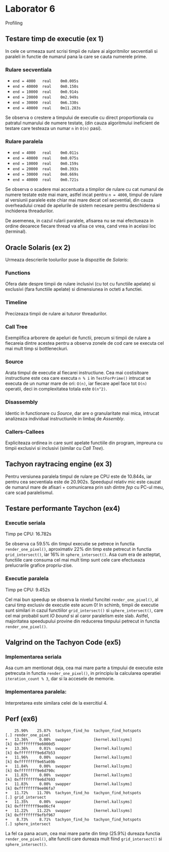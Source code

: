 # Laborator 6
Profiling

## Testare timp de executie (ex 1)
In cele ce urmeaza sunt scrisi timpii de rulare ai algoritmilor secventiali
si paraleli in functie de numarul pana la care se cauta numerele prime.

### Rulare secventiala
- `end = 4000	real	0m0.005s`
- `end = 40000	real	0m0.150s`
- `end = 10000	real	0m0.914s`
- `end = 20000	real	0m2.949s`
- `end = 30000	real	0m6.330s`
- `end = 40000	real	0m11.283s`

Se observa o crestere a timpului de executie cu direct proportionala cu patratul
numarului de numere testate, (din cauza algoritmului ineficient de testare care
testeaza un numar `n` in `O(n)` pasi).

### Rulare paralela
- `end = 4000	real	0m0.011s`
- `end = 40000	real	0m0.075s`
- `end = 10000	real	0m0.159s`
- `end = 20000	real	0m0.393s`
- `end = 30000	real	0m0.669s`
- `end = 40000	real	0m0.721s`

Se observa o scadere mai accentuata a timpilor de rulare cu cat numarul de
numere testate este mai mare, astfel incat pentru `n = 4000`, timpul de rulare
al versiunii paralele este chiar mai mare decat cel secvential, din cauza
overheadului cread de apelurile de sistem necesare pentru deschiderea si
inchiderea threadurilor.

De asemenea, in cazul rularii paralele, afisarea nu se mai efectueaza in ordine
deoarece fiecare thread va afisa ce vrea, cand vrea in acelasi loc (terminal). 


## Oracle Solaris (ex 2)
Urmeaza descrierile toolurilor puse la dispozitie de _Solaris_:

### Functions
Ofera date despre timpii de rulare inclusivi (cu tot cu functiile apelate) si
exclusivi (fara functiile apelate) si dimensiunea in octeti a functiei.

### Timeline
Precizeaza timpii de rulare ai tuturor threadurilor.

### Call Tree
Exemplifica arborere de apeluri de functii, precum si timpii de rulare a
fiecareia dintre acestea pentru a observa zonele de cod care se executa cel
mai mult timp si bottleneckuri.

### Source
Arata timpul de executie al fiecarei instructiune. Cea mai costisitoare
instructiune este cea care executa `n % i` in `TestForPrime()` intrucat se
executa de un numar mare de ori: `O(n)`, iar fiecare apel face tot `O(n)`
operatii, deci in complexitatea totala este `O(n^2)`.

### Disassembly
Identic in functionare cu _Source_, dar are o granularitate mai mica, intrucat
analizeaza individual instructiunile in limbaj de _Assembly_.

### Callers-Callees
Expliciteaza ordinea in care sunt apelate functiile din program, impreuna cu
timpii exclusivi si inclusivi (similar cu _Call Tree_).


## Tachyon raytracing engine (ex 3)
Pentru versiunea paralela timpul de rulare pe CPU este de 10.844s, iar pentru
cea secventiala este de 20.902s. Speedupul relativ mic este cauzat de numarul
mare de afisari + comunicarea prin ssh dintre _fep_ cu PC-ul meu, care scad
paralelismul.

## Testare performante Taychon (ex4)
### Executie seriala
Timp pe CPU: 16.782s

Se observa ca 59.5% din timpul executie se petrece in functia
`render_one_pixel()`, aproximativ 22% din timp este petrecut in functia
`grid_intersect()`, iar 16% in `sphere_intersect()`. Asa cum era de asteptat,
functiile care consuma cel mai mult timp sunt cele care efectueaza prelucrarile
grafice propriu-zise.

### Executie paralela
Timp pe CPU: 9.452s

Cel mai bun speedup se observa la nivelul funcitei `render_one_pixel()`, al
carui timp exclusiv de executie este acum 0! In schimb, timpii de executie sunt
similari in cazul functiilor `grid_intersect()` si `sphere_intersect()`, care
cel mai probabil sunt _IO bound_ si al caror paralelism este slab. Astfel, 
majoritatea speedupului provine din reducerea timpului petrecut in functia
`render_one_pixel()`.

## Valgrind on the Tachyon Code (ex5)
### Implementarea seriala
Asa cum am mentionat deja, cea mai mare parte a timpului de executie este
petrecuta in functia `render_one_pixel()`, in principiu la calcularea operatiei
`iteration_count % 3`, dar si la accesele de memorie.

### Implementarea paralela:
Interpretarea este similara celei de la exercitiul 4.


## Perf (ex6)
```
    25.90%    25.87%  tachyon_find_ho  tachyon_find_hotspots               [.] render_one_pixel
+   13.36%     0.00%  swapper          [kernel.kallsyms]                   [k] 0xffffffff9e6000d5
+   13.36%     0.01%  swapper          [kernel.kallsyms]                   [k] 0xffffffff9e6d7b53
+   11.96%     0.00%  swapper          [kernel.kallsyms]                   [k] 0xffffffff9e65a69b
+   11.84%     0.00%  swapper          [kernel.kallsyms]                   [k] 0xffffffff9e6d790c
+   11.83%     0.00%  swapper          [kernel.kallsyms]                   [k] 0xffffffff9e6d7693
+   11.83%     0.00%  swapper          [kernel.kallsyms]                   [k] 0xffffffff9ee06fa7
+   11.72%    11.70%  tachyon_find_ho  tachyon_find_hotspots               [.] grid_intersect
+   11.35%     0.00%  swapper          [kernel.kallsyms]                   [k] 0xffffffff9ee06cf4
+   11.22%    11.22%  swapper          [kernel.kallsyms]                   [k] 0xffffffff9efbf967
+    8.73%     8.71%  tachyon_find_ho  tachyon_find_hotspots               [.] sphere_intersect
```

La fel ca pana acum, cea mai mare parte din timp (25.9%) dureaza functia
`render_one_pixel()`, alte functii care dureaza mult fiind `grid_intersect()` si
`sphere_intersect()`.

